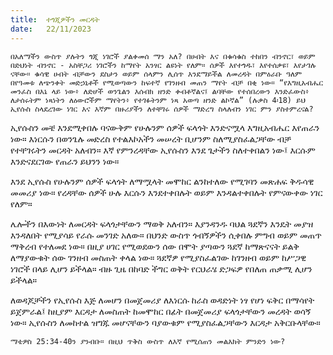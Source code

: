 ```yaml
---
title:  ተጎጂዎችን መርዳት
date:   22/11/2023
---
```


`በአለማችን ውስጥ ያሉትን ጎጂ ነገሮች ያልቀመሰ ማን አለ? በሀብት እና በቁሳቁስ ተከበን ብንኖር፣ ወይም በድህነት ብንኖር - አስቸጋሪ ነገሮችን ከማየት አንፃር ልዩነት የለም። ሰዎች እየተጎዱ፣ እየተሰቃዩ፣ እየታገሉ ናቸው። ቁሳዊ ሀብት ብቻውን ደስታን ወይም ሰላምን ሊሰጥ እንደማይችል ለመረዳት በምዕራቡ ዓለም በየዓመቱ ለጭንቀት መድኃኒቶች የሚወጣውን ከፍተኛ የገንዘብ መጠን ማየት ብቻ በቂ ነው። “የእግዚአብሔር መንፈስ በእኔ ላይ ነው፥ ለድሆች ወንጌልን እሰብክ ዘንድ ቀብቶኛልና፤ ልባቸው የተሰበረውን እንድፈውስ፥ ለታሰሩትም ነጻነትን ለዕውሮችም ማየትን፥ የተገፉትንም ነጻ አወጣ ዘንድ ልኮኛል” (ሉቃስ 4፡18) ይህ ኢየሱስ ስላደረገው ነገር እና እኛም በዙሪያችን ለተቸገሩ ሰዎች ማድረግ ስላለብን ነገር ምን ያስተምረናል?`

ኢየሱስን መቼ እንደሚቀበሉ ባናውቅም የሁሉንም ሰዎች ፍላጎት እንድናሟላ እግዚአብሔር እየጠራን ነው። እነርሱን በወንጌሉ መድረስ የተልእኮአችን መሠረት ቢሆንም ስለሚያስፈልጋቸው ብቻ የተቸገሩትን መርዳት አለብን። እኛ የምንረዳቸው ኢየሱስን እንደ ጌታችን ስለተቀበልን ነው፤ እርሱም እንድናደርገው የጠራን ይህንን ነው።

እንደ ኢየሱስ የሁሉንም ሰዎች ፍላጎት ለማሟላት መሞከር ልንከተለው የሚገባን መጽሐፍ ቅዱሳዊ መመሪያ ነው። የረዳቸው ሰዎች ሁሉ እርሱን እንደተቀበሉት ወይም እንዳልተቀበሉት የምናውቀው ነገር የለም።

ሌሎችን በእውነት ለመርዳት ፍላጎታቸውን ማወቅ አለብን። እያንዳንዱ ባህል ጓደኛን እንዴት መያዝ እንዳለበት የሚያሳይ የራሱ መንገድ አለው። በህንድ ውስጥ ጎብኝዎችን ሲቀበሉ ምግብ ወይም መጠጥ ማቅረብ የተለመደ ነው። በዚያ ሀገር የሚወደውን ሰው በሞት ያጣውን ጓደኛ ከማጽናናት ይልቅ ለማያውቁት ሰው ገንዘብ መስጠት ቀላል ነው። ጓደኛዎ የሚያስፈልገው ከገንዘብ ወይም ከሥጋዊ ነገሮች በላይ ሊሆን ይችላል። ብዙ ጊዜ በከባድ ችግር ወቅት የርህራሄ ድጋፍዎ የበለጠ ጠቃሚ ሊሆን ይችላል።

ለወዳጆቻችን የኢየሱስ እጅ ለመሆን በመጀመሪያ ለእነርሱ ከራስ ወዳድነት ነፃ የሆነ ፍቅር በማሳየት ይጀምራል፤ ከዚያም እርዳታ ለመስጠት ከመሞከር በፊት በመጀመሪያ ፍላጎታቸውን መረዳት ወሳኝ ነው። ኢየሱስን ለመከተል ዝግጁ መሆናቸውን ባያውቁም የሚያስፈልጋቸውን እርዳታ አቅርቡላቸው።

`ማቴዎስ 25:34-40ን ያንብቡ። በዚህ ጥቅስ ውስጥ ለእኛ የሚሰጠን መልእክት ምንድን ነው?`